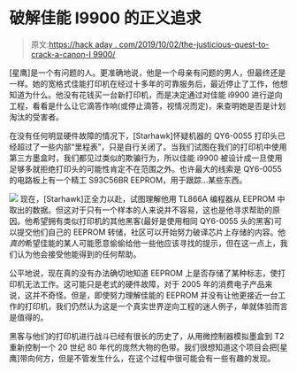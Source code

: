 # 破解佳能 I9900 的正义追求

> 原文:[https://hack aday . com/2019/10/02/the-justicious-quest-to-crack-a-canon-I 9900/](https://hackaday.com/2019/10/02/the-righteous-quest-to-crack-a-canon-i9900/)

[星鹰]是一个有问题的人。更准确地说，他是一个母亲有问题的男人，但最终还是一样。她的宽格式佳能打印机在经过十多年的可靠服务后，最近停止了工作，他想知道为什么。他没有花钱买一台新打印机，而是决定通过对佳能 i9900 进行逆向工程，看看是什么让它滴答作响(或停止滴答，视情况而定)，来查明她是否是计划淘汰的受害者。

在没有任何明显硬件故障的情况下，[Starhawk]怀疑机器的 QY6-0055 打印头已经超过了一些内部“里程表”，只是自行关闭了。当我们试图在我们的打印机中使用第三方墨盒时，我们都见过类似的欺骗行为，所以佳能 i9900 被设计成一旦使用足够多就拒绝打印头的可能性肯定不在范围之外。也许最大的线索是 QY6-0055 的电路板上有一个精工 S93C56BR EEPROM，用于跟踪…某些东西。

[![](../Images/fd7203703465da8e24c18c88066d4251.png)](https://hackaday.com/wp-content/uploads/2019/10/i9900_detail.png) 现在，[Starhawk]正全力以赴，试图理解他用 TL866A 编程器从 EEPROM 中取出的数据。但这对于只有一个样本的人来说并不容易，这也是他寻求帮助的原因。他希望拥有类似打印机的其他黑客(最好是使用相同 QY6-0055 头的黑客)可以提交他们自己的 EEPROM 转储，社区可以开始努力破译芯片上存储的内容。他*真的*希望佳能的某人可能愿意偷偷给他一些他应该寻找的提示，但在这一点上，我们认为他会接受他能得到的任何帮助。

公平地说，现在真的没有办法确切地知道 EEPROM 上是否存储了某种标志，使打印机无法工作。这可能只是老式的硬件故障，对于 2005 年的消费电子产品来说，这并不奇怪。但是，即使努力理解佳能的 EEPROM 并没有让他更接近一台工作的打印机，我们仍然认为这是一个真实世界逆向工程的迷人例子，单就体验而言是值得的。

黑客与他们的打印机进行战斗已经有很长的历史了，从用微控制器模拟墨盒到 T2 重新控制一个 20 世纪 80 年代的庞然大物的色带。我们很想知道这个项目会把[星鹰]带向何方，但是不管发生什么，在这个过程中很可能会有一些有趣的发现。